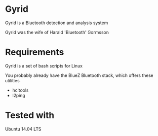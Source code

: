 Gyrid
=====

Gyrid is a Bluetooth detection and analysis system

Gyrid was the wife of Harald 'Bluetooth' Gormsson

Requirements
============

Gyrid is a set of bash scripts for Linux

You probably already have the BlueZ Bluetooth stack, which offers these utilities

  * hcitools
  * l2ping

Tested with
===========

Ubuntu 14.04 LTS

